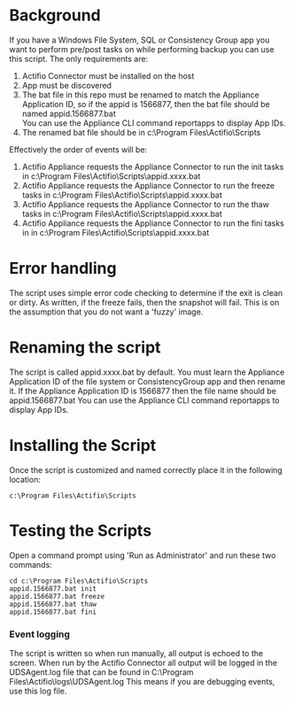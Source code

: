 # Background

If you have a Windows File System, SQL or Consistency Group app you want to perform pre/post tasks on while performing backup you can use this script. The only requirements are:

1)  Actifio Connector must be installed on the host
2)  App must be discovered
3)  The bat file in this repo must be renamed to match the Appliance Application ID, so if the appid is 1566877, then the bat file should be named appid.1566877.bat   
You can use the Appliance CLI command reportapps to display App IDs.
4)  The renamed bat file should be in c:\Program Files\Actifio\Scripts

Effectively the order of events will be:

1)  Actifio Appliance requests the Appliance Connector to run the init tasks in c:\Program Files\Actifio\Scripts\appid.xxxx.bat
2)  Actifio Appliance requests the Appliance Connector to run the freeze tasks in c:\Program Files\Actifio\Scripts\appid.xxxx.bat
3)  Actifio Appliance requests the Appliance Connector to run the thaw tasks in c:\Program Files\Actifio\Scripts\appid.xxxx.bat
4)  Actifio Appliance requests the Appliance Connector to run the fini tasks in in c:\Program Files\Actifio\Scripts\appid.xxxx.bat


# Error handling

The script uses simple error code checking to determine if the exit is clean or dirty.   As written, if the freeze fails, then the snapshot will fail.   This is on the assumption that you do not want a 'fuzzy' image.    


# Renaming the script

The script is called appid.xxxx.bat by default.   You must learn the Appliance Application ID of the file system or ConsistencyGroup app and then rename it.   If the Appliance Application ID is 1566877 then the file name should be appid.1566877.bat
You can use the Appliance CLI command reportapps to display App IDs.   

# Installing the Script

Once the script is customized and named correctly place it in the following location:
```
c:\Program Files\Actifio\Scripts
```

# Testing the Scripts

Open a command prompt using 'Run as Administrator' and run these two commands:
```
cd c:\Program Files\Actifio\Scripts
appid.1566877.bat init
appid.1566877.bat freeze
appid.1566877.bat thaw
appid.1566877.bat fini
```

### Event logging
The script is written so when run manually, all output is echoed to the screen.   When run by the Actifio Connector all output will be logged in the UDSAgent.log file that can be found in C:\Program Files\Actifio\logs\UDSAgent.log
This means if you are debugging events, use this log file.
